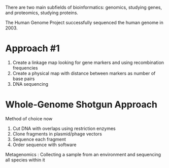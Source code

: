 There are two main subfields of bioinformatics: genomics, studying genes, and proteomics, studying proteins.

The Human Genome Project successfully sequenced the human genome in 2003.

# Approach #1

1. Create a linkage map looking for gene markers and using recombination frequencies
2. Create a physical map with distance between markers as number of base pairs
3. DNA sequencing

# Whole-Genome Shotgun Approach

Method of choice now

1. Cut DNA with overlaps using restriction enzymes
2. Clone fragments in plasmid/phage vectors
3. Sequence each fragment
4. Order sequence with software

Metagenomics
: Collecting a sample from an environment and sequencing all species within it

